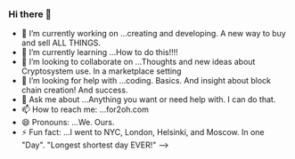 ### Hi there 👋

- 🔭 I’m currently working on ...creating and developing. A new way to buy and sell ALL THINGS. 
- 🌱 I’m currently learning ...How to do this!!!!
- 👯 I’m looking to collaborate on ...Thoughts and new ideas about Cryptosystem use. In a marketplace setting
- 🤔 I’m looking for help with ...coding. Basics. And insight about block chain creation! And success.
- 💬 Ask me about ...Anything you want or need help with. I can do that.
- 📫 How to reach me: ...for2oh.com
- 😄 Pronouns: ...We. Ours. 
- ⚡ Fun fact: ...I went to NYC, London, Helsinki, and Moscow. In one "Day". "Longest shortest day EVER!"
-->
<!--
**For2Oh/For2Oh** is a ✨ _special_ ✨ repository because its `README.md` (this file) appears on your GitHub profile.

Here are some ideas to get you started:

